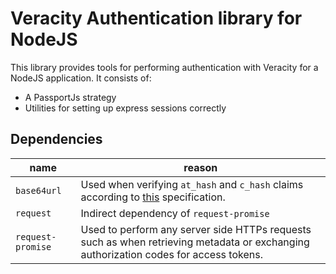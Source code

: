 # Veracity Authentication library for NodeJS

This library provides tools for performing authentication with Veracity for a NodeJS application. It consists of:

- A PassportJs strategy
- Utilities for setting up express sessions correctly


## Dependencies

name|reason
-|-
`base64url`|Used when verifying `at_hash` and `c_hash` claims according to [this](https://openid.net/specs/openid-connect-core-1_0.html#HybridIDToken) specification.
`request`|Indirect dependency of `request-promise`
`request-promise`|Used to perform any server side HTTPs requests such as when retrieving metadata or exchanging authorization codes for access tokens.